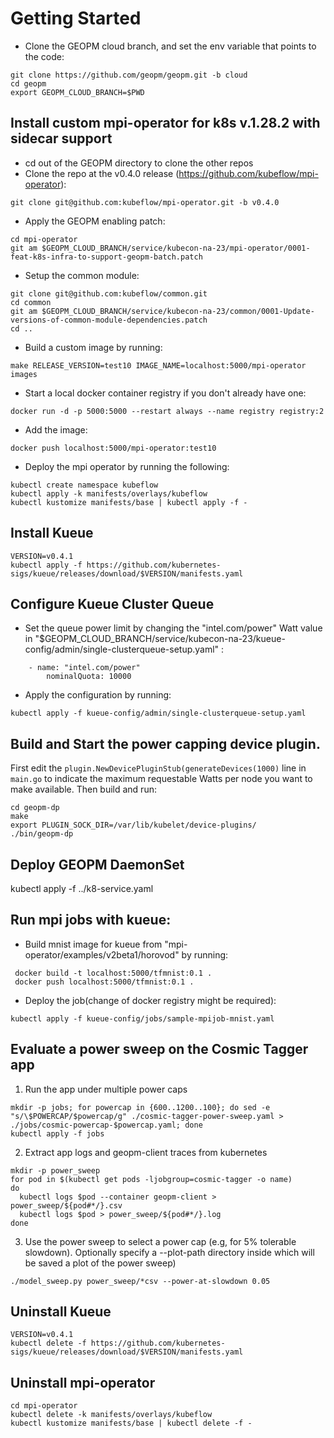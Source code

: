 # Getting Started

* Clone the GEOPM cloud branch, and set the env variable that points to the code:
```
git clone https://github.com/geopm/geopm.git -b cloud
cd geopm
export GEOPM_CLOUD_BRANCH=$PWD
```

## Install custom mpi-operator for k8s v.1.28.2 with sidecar support
* cd out of the GEOPM directory to clone the other repos
* Clone the repo at the v0.4.0 release (https://github.com/kubeflow/mpi-operator):
```
git clone git@github.com:kubeflow/mpi-operator.git -b v0.4.0
```
* Apply the GEOPM enabling patch:
```
cd mpi-operator
git am $GEOPM_CLOUD_BRANCH/service/kubecon-na-23/mpi-operator/0001-feat-k8s-infra-to-support-geopm-batch.patch
```
* Setup the common module:
```
git clone git@github.com:kubeflow/common.git
cd common
git am $GEOPM_CLOUD_BRANCH/service/kubecon-na-23/common/0001-Update-versions-of-common-module-dependencies.patch
cd ..
```
* Build a custom image by running:
```
make RELEASE_VERSION=test10 IMAGE_NAME=localhost:5000/mpi-operator images
```
* Start a local docker container registry if you don't already have one:
```
docker run -d -p 5000:5000 --restart always --name registry registry:2
```
* Add the image:
```
docker push localhost:5000/mpi-operator:test10
```
* Deploy the mpi operator by running the following:
```
kubectl create namespace kubeflow
kubectl apply -k manifests/overlays/kubeflow
kubectl kustomize manifests/base | kubectl apply -f -
```

## Install Kueue
```
VERSION=v0.4.1
kubectl apply -f https://github.com/kubernetes-sigs/kueue/releases/download/$VERSION/manifests.yaml
```

## Configure Kueue Cluster Queue
* Set the queue power limit by changing the "intel.com/power" Watt value in
  "$GEOPM_CLOUD_BRANCH/service/kubecon-na-23/kueue-config/admin/single-clusterqueue-setup.yaml" :
```
    - name: "intel.com/power"
        nominalQuota: 10000
```
* Apply the configuration by running:
```
kubectl apply -f kueue-config/admin/single-clusterqueue-setup.yaml
```

## Build and Start the power capping device plugin.
First edit the `plugin.NewDevicePluginStub(generateDevices(1000)` line in
`main.go` to indicate the maximum requestable Watts per node you want to make
available. Then build and run:
```
cd geopm-dp
make
export PLUGIN_SOCK_DIR=/var/lib/kubelet/device-plugins/
./bin/geopm-dp
```

## Deploy GEOPM DaemonSet
kubectl apply -f ../k8-service.yaml

## Run mpi jobs with kueue:
* Build mnist image for kueue from "mpi-operator/examples/v2beta1/horovod" by running:
```
 docker build -t localhost:5000/tfmnist:0.1 .
 docker push localhost:5000/tfmnist:0.1 .
```

* Deploy the job(change of docker registry might be required):
```
kubectl apply -f kueue-config/jobs/sample-mpijob-mnist.yaml
```

## Evaluate a power sweep on the Cosmic Tagger app
1. Run the app under multiple power caps
```
mkdir -p jobs; for powercap in {600..1200..100}; do sed -e "s/\$POWERCAP/$powercap/g" ./cosmic-tagger-power-sweep.yaml > ./jobs/cosmic-powercap-$powercap.yaml; done
kubectl apply -f jobs
```

2. Extract app logs and geopm-client traces from kubernetes
```
mkdir -p power_sweep
for pod in $(kubectl get pods -ljobgroup=cosmic-tagger -o name)
do
  kubectl logs $pod --container geopm-client > power_sweep/${pod#*/}.csv
  kubectl logs $pod > power_sweep/${pod#*/}.log
done
```

3. Use the power sweep to select a power cap (e.g, for 5% tolerable slowdown).
Optionally specify a --plot-path directory inside which will be saved a plot of
the power sweep)
```
./model_sweep.py power_sweep/*csv --power-at-slowdown 0.05
```

## Uninstall Kueue
```
VERSION=v0.4.1
kubectl delete -f https://github.com/kubernetes-sigs/kueue/releases/download/$VERSION/manifests.yaml
```

## Uninstall mpi-operator
```
cd mpi-operator
kubectl delete -k manifests/overlays/kubeflow
kubectl kustomize manifests/base | kubectl delete -f -
```
